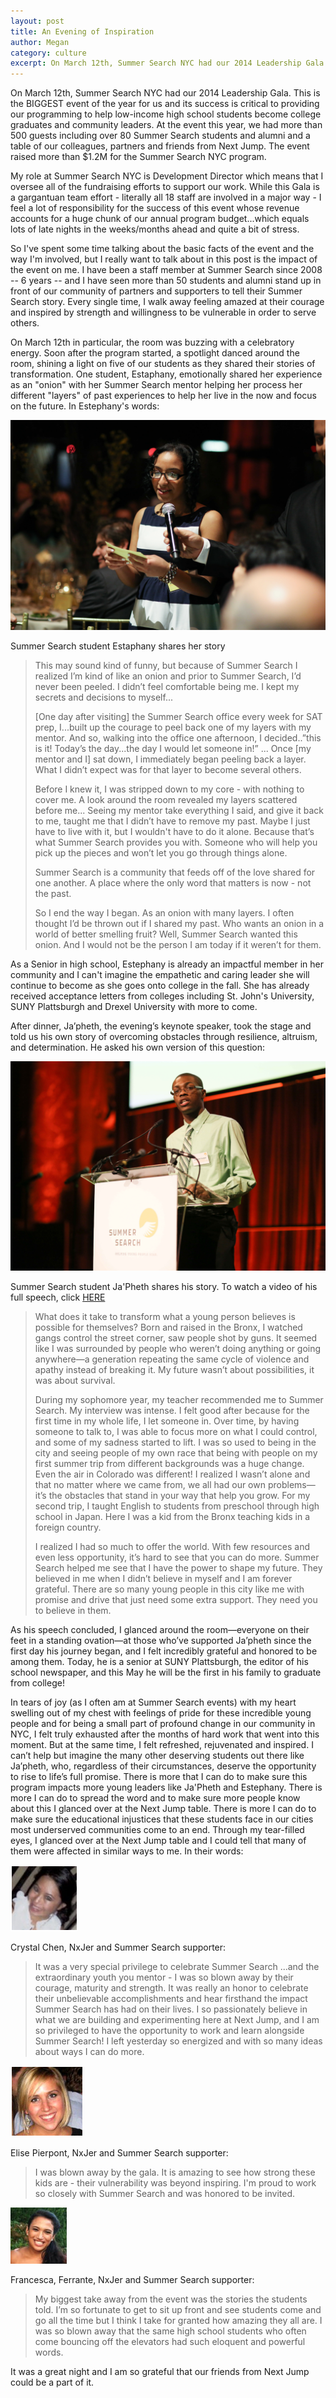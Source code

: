 ```yaml
---
layout: post
title: An Evening of Inspiration
author: Megan
category: culture
excerpt: On March 12th, Summer Search NYC had our 2014 Leadership Gala.  This is the BIGGEST event of the year for us and its success is critical to providing our programming to help low-income high school students become college graduates and community leaders.  At the event this year, we had more than 500 guests including over 80 Summer Search students and alumni and a table of our colleagues, partners and friends from Next Jump.  The event raised more than $1.2M for the Summer Search NYC program.
---
```


On March 12th, Summer Search NYC had our 2014 Leadership Gala.  This is the BIGGEST event of the year for us and its success is critical to providing our programming to help low-income high school students become college graduates and community leaders.  At the event this year, we had more than 500 guests including over 80 Summer Search students and alumni and a table of our colleagues, partners and friends from Next Jump.  The event raised more than $1.2M for the Summer Search NYC program.

My role at Summer Search NYC is Development Director which means that I oversee all of the fundraising efforts to support our work.  While this Gala is a gargantuan team effort - literally all 18 staff are involved in a major way - I feel a lot of responsibility for the success of this event whose revenue accounts for a huge chunk of our annual program budget...which equals lots of late nights in the weeks/months ahead and quite a bit of stress. 

So I've spent some time talking about the basic facts of the event and the way I'm involved, but I really want to talk about in this post is the impact of the event on me.  I have been a staff member at Summer Search since 2008 -- 6 years -- and I have seen more than 50 students and alumni stand up in front of our community of partners and supporters to tell their Summer Search story. Every single time, I walk away feeling amazed at their courage and inspired by strength and willingness to be vulnerable in order to serve others. 

On March 12th in particular, the room was buzzing with a celebratory energy.  Soon after the program started, a spotlight danced around the room, shining a light on five of our students as they shared their stories of transformation. One student, Estaphany, emotionally shared her experience as an "onion" with her Summer Search mentor helping her process her different "layers" of past experiences to help her live in the now and focus on the future.  In Estephany's words:

![Estephany speaks](/images/estephany.jpg)

<div class="imgSubtitle">Summer Search student Estaphany shares her story</div>

>This may sound kind of funny, but because of Summer Search I realized I’m kind of like an onion and prior to Summer Search, I’d never been peeled. I didn’t feel comfortable being me. I kept my secrets and decisions to myself...
>
>\[One day after visiting\] the Summer Search office every week for SAT prep, I...built up the courage to peel back one of my layers with my mentor. And so, walking into the office one afternoon, I decided..”this is it! Today’s the day...the day I would let someone in!” ... Once \[my mentor and I\] sat down, I immediately began peeling back a layer. What I didn’t expect was for that layer to become several others.
>
>Before I knew it, I was stripped down to my core - with nothing to cover me. A look around the room revealed my layers scattered before me...  Seeing my mentor take everything I said, and give it back to me, taught me that I didn’t have to remove my past. Maybe I just have to live with it, but I wouldn't have to do it alone. Because that’s what Summer Search provides you with. Someone who will help you pick up the pieces and won’t let you go through things alone.
>
>Summer Search is a community that feeds off of the love shared for one another. A place where the only word that matters is now - not the past.
>
>So I end the way I began. As an onion with many layers. I often thought I’d be thrown out if I shared my past. Who wants an onion in a world of better smelling fruit? Well, Summer Search wanted this onion. And I would not be the person I am today if it weren’t for them.

As a Senior in high school, Estephany is already an impactful member in her community and I can't imagine the empathetic and caring leader she will continue to become as she goes onto college in the fall.  She has already received acceptance letters from colleges including St. John's University, SUNY Plattsburgh and Drexel University with more to come.

After dinner, Ja’pheth, the evening’s keynote speaker, took the stage and told us his own story of overcoming obstacles through resilience, altruism, and determination. He asked his own version of this question:

![Ja'pheth speaks](/images/japheth.jpg)

<div class="imgSubtitle">Summer Search student Ja'Pheth shares his story.  To watch a video of his full speech, click <a href="https://vimeo.com/89663755">HERE</a></div>

> What does it take to transform what a young person believes is possible for themselves? Born and raised in the Bronx, I watched gangs control the street corner, saw people shot by guns. It seemed like I was surrounded by people who weren’t doing anything or going anywhere—a generation repeating the same cycle of violence and apathy instead of breaking it. My future wasn’t about possibilities, it was about survival.
> 
> During my sophomore year, my teacher recommended me to Summer Search.  My interview was intense. I felt good after because for the first time in my whole life, I let someone in. Over time, by having someone to talk to, I was able to focus more on what I could control, and some of my sadness started to lift. I was so used to being in the city and seeing people of my own race that being with people on my first summer trip from different backgrounds was a huge change. Even the air in Colorado was different! I realized I wasn’t alone and that no matter where we came from, we all had our own problems—it’s the obstacles that stand in your way that help you grow. For my second trip, I taught English to students from preschool through high school in Japan. Here I was a kid from the Bronx teaching kids in a foreign country.
> 
> I realized I had so much to offer the world. With few resources and even less opportunity, it’s hard to see that you can do more. Summer Search helped me see that I have the power to shape my future. They believed in me when I didn’t believe in myself and I am forever grateful.  There are so many young people in this city like me with promise and drive that just need some extra support.  They need you to believe in them.

As his speech concluded, I glanced around the room—everyone on their feet in a standing ovation—at those who’ve supported Ja’pheth since the first day his journey began, and I felt incredibly grateful and honored to be among them. Today, he is a senior at SUNY Plattsburgh, the editor of his school newspaper, and this May he will be the first in his family to graduate from college!

In tears of joy (as I often am at Summer Search events) with my heart swelling out of my chest with feelings of pride for these incredible young people and for being a small part of profound change in our community in NYC, I felt truly exhausted after the months of hard work that went into this moment.  But at the same time, I felt refreshed, rejuvenated and inspired.  I can’t help but imagine the many other deserving students out there like Ja’pheth, who, regardless of their circumstances, deserve the opportunity to rise to life’s full promise.  There is more that I can do to make sure this program impacts more young leaders like Ja'Pheth and Estephany.  There is more I can do to spread the word and to make sure more people know about this I glanced over at the Next Jump table.  There is more I can do to make sure the educational injustices that these students face in our cities most underserved communities come to an end.  Through my tear-filled eyes, I glanced over at the Next Jump table and I could tell that many of them were affected in similar ways to me.  In their words:

![Crystal](/images/crystal_c.png)

Crystal Chen, NxJer and Summer Search supporter: 

> It was a very special privilege to celebrate Summer Search ...and the extraordinary 
> youth you mentor - I was so blown away by their courage, maturity and strength. 
> It was really an honor to celebrate their unbelievable accomplishments and hear 
> firsthand the impact Summer Search has had on their lives. I so passionately believe in 
> what we are building and experimenting here at Next Jump, and I am so privileged to 
> have the opportunity to work and learn alongside Summer Search! I left yesterday so 
> energized and with so many ideas about ways I can do more.

![Elise](/images/elise.png)

Elise Pierpont, NxJer and Summer Search supporter:

> I was blown away by the gala. It is amazing to see how strong 
> these kids are - their vulnerability was beyond inspiring. I'm 
> proud to work so closely with Summer Search and was honored 
> to be invited.

![Francesca](/images/francesca.jpg)

Francesca, Ferrante, NxJer and Summer Search supporter:

> My biggest take away from the event was the stories the students told. I’m so
> fortunate to get to sit up front and see students come and go all the time but I think
> I take for granted how amazing they all are. I was so blown away that the same high 
> school students who often come bouncing off the elevators had such eloquent and 
> powerful words.

It was a great night and I am so grateful that our friends from Next Jump could be a part of it.

